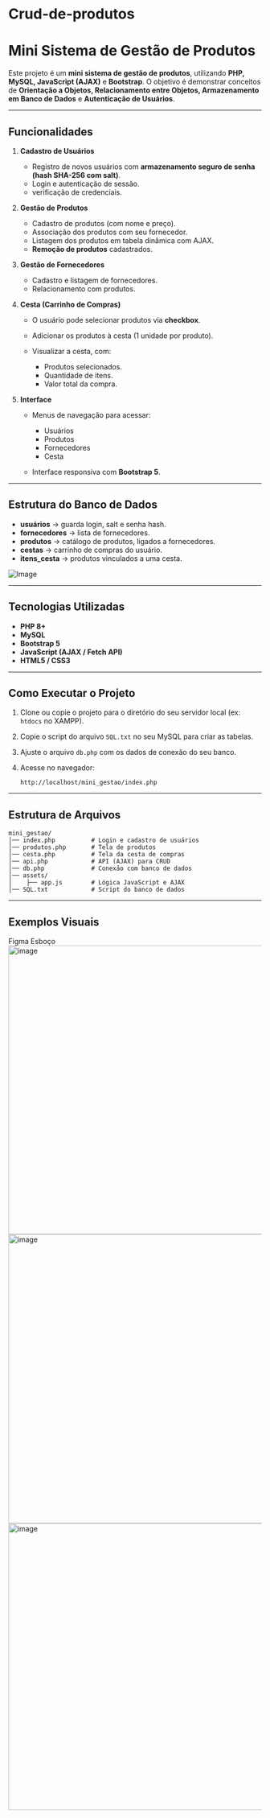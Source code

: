 # Crud-de-produtos

#  Mini Sistema de Gestão de Produtos

Este projeto é um **mini sistema de gestão de produtos**, utilizando **PHP, MySQL, JavaScript (AJAX)** e **Bootstrap**.
O objetivo é demonstrar conceitos de **Orientação a Objetos, Relacionamento entre Objetos, Armazenamento em Banco de Dados** e **Autenticação de Usuários**.

---

## Funcionalidades

1. **Cadastro de Usuários**

   * Registro de novos usuários com **armazenamento seguro de senha (hash SHA-256 com salt)**.
   * Login e autenticação de sessão.
   * verificação de credenciais.

2. **Gestão de Produtos**

   * Cadastro de produtos (com nome e preço).
   * Associação dos produtos com seu fornecedor.
   * Listagem dos produtos em tabela dinâmica com AJAX.
   * **Remoção de produtos** cadastrados.

3. **Gestão de Fornecedores**

   * Cadastro e listagem de fornecedores.
   * Relacionamento com produtos.

4. **Cesta (Carrinho de Compras)**

   * O usuário pode selecionar produtos via **checkbox**.
   * Adicionar os produtos à cesta (1 unidade por produto).
   * Visualizar a cesta, com:

     * Produtos selecionados.
     * Quantidade de itens.
     * Valor total da compra.

5. **Interface**

   * Menus de navegação para acessar:

     * Usuários
     * Produtos
     * Fornecedores
     * Cesta
   * Interface responsiva com **Bootstrap 5**.

---

## Estrutura do Banco de Dados

* **usuários** → guarda login, salt e senha hash.
* **fornecedores** → lista de fornecedores.
* **produtos** → catálogo de produtos, ligados a fornecedores.
* **cestas** → carrinho de compras do usuário.
* **itens_cesta** → produtos vinculados a uma cesta.

![Image](https://github.com/user-attachments/assets/0e0bdb0a-652a-4b5f-aa2f-88ca977e03ef)

---

## Tecnologias Utilizadas

* **PHP 8+**
* **MySQL**
* **Bootstrap 5**
* **JavaScript (AJAX / Fetch API)**
* **HTML5 / CSS3**

---

## Como Executar o Projeto

1. Clone ou copie o projeto para o diretório do seu servidor local (ex: `htdocs` no XAMPP).
2. Copie o script do arquivo `SQL.txt` no seu MySQL para criar as tabelas.
3. Ajuste o arquivo `db.php` com os dados de conexão do seu banco.
4. Acesse no navegador:

   ```
   http://localhost/mini_gestao/index.php
   ```

---

## Estrutura de Arquivos

```
mini_gestao/
│── index.php          # Login e cadastro de usuários
│── produtos.php       # Tela de produtos
│── cesta.php          # Tela da cesta de compras
│── api.php            # API (AJAX) para CRUD
│── db.php             # Conexão com banco de dados
│── assets/
│    ├── app.js        # Lógica JavaScript e AJAX
│── SQL.txt            # Script do banco de dados

```

---

## Exemplos Visuais

Figma Esboço 
<img width="1360" height="574" alt="image" src="https://github.com/user-attachments/assets/1541786d-1b5b-42c6-af57-6baa7fcc0313" />
<img width="1364" height="575" alt="image" src="https://github.com/user-attachments/assets/0df71c14-6104-49fe-a4ad-d21655cbf3a7" />
<img width="1363" height="570" alt="image" src="https://github.com/user-attachments/assets/a84240ac-5572-40fb-a795-aee41151ecb9" />

